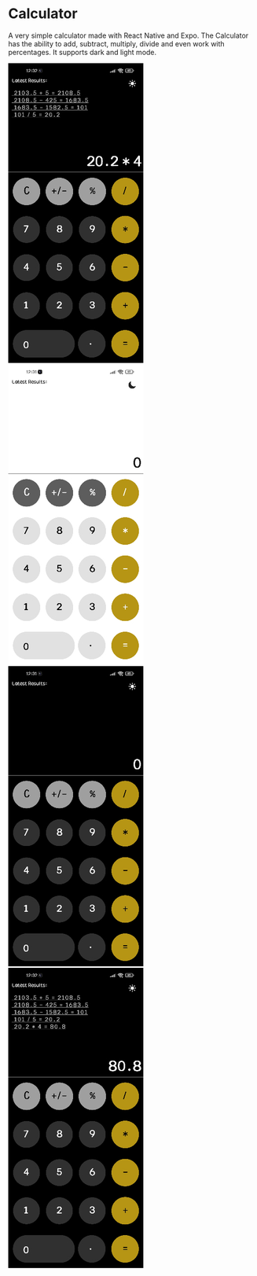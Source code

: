 # Calculator
A very simple calculator made with React Native and Expo.
The Calculator has the ability to add, subtract, multiply, divide and even work with percentages.
It supports dark and light mode.


![Screenshot](Screenshots/Calculator1.jpg) ![Screenshot](Screenshots/Calculator2.jpg) ![Screenshot](Screenshots/Calculator3.jpg) ![Screenshot](Screenshots/Calculator4.jpg)
